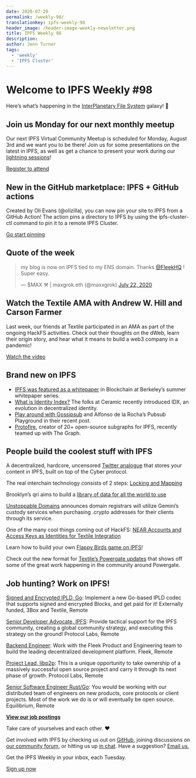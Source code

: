 ```yaml
---
date: 2020-07-29
permalink: /weekly-98/
translationKey: ipfs-weekly-98
header_image: /header-image-weekly-newsletter.png
title: IPFS Weekly 98
description:
author: Jenn Turner
tags:
  - 'weekly'
  - 'IPFS Cluster'
---
```


# Welcome to IPFS Weekly #98

Here’s what’s happening in the [InterPlanetary File System](https://ipfs.tech/) galaxy! 🚀

## Join us Monday for our next monthly meetup

Our next IPFS Virtual Community Meetup is scheduled for Monday, August 3rd and we want you to be there! Join us for some presentations on the latest in IPFS, as well as get a chance to present your work during our [lightning sessions](https://docs.google.com/document/d/1img1dzYQXAvB2D2Z-7UIHwKAxvODxZNsFj9tSjZdqCA/edit)!

[Register to attend](https://www.crowdcast.io/e/ipfs-community-meetup-august-2020/register)

## New in the GitHub marketplace: IPFS + GitHub actions

Created by Oli Evans (@olizilla), you can now pin your site to IPFS from a GitHub Action! The action pins a directory to IPFS by using the ipfs-cluster-ctl command to pin it to a remote IPFS Cluster.

[Go start pinning](https://github.com/ipfs-shipyard/ipfs-github-action)

## Quote of the week

<blockquote class="twitter-tweet"><p lang="en" dir="ltr">my blog is now on IPFS tied to my ENS domain. Thanks <a href="https://twitter.com/FleekHQ?ref_src=twsrc%5Etfw">@FleekHQ</a> ! Super easy.</p>&mdash; $MAX ⚒️ | maxgrok.eth (@maxxgrok) <a href="https://twitter.com/maxxgrok/status/1286044432081588225?ref_src=twsrc%5Etfw">July 22, 2020</a></blockquote>

## Watch the Textile AMA with Andrew W. Hill and Carson Farmer

Last week, our friends at Textile participated in an AMA as part of the ongoing HackFS activities. Check out their thoughts on the dWeb, learn their origin story, and hear what it means to build a web3 company in a pandemic!

[Watch the video](https://www.youtube.com/watch?v=FqUqGVO63fI&feature=youtu.be)

## Brand new on IPFS

- [IPFS was featured as a whitepaper](https://www.youtube.com/watch?v=fA8p3Vqb89A&feature=youtu.be) in Blockchain at Berkeley’s summer whitepaper series.
- [What is Identity Index?](https://medium.com/@msena/what-is-identity-index-d3594b59633e) The folks at Ceramic recently introduced IDX, an evolution in decentralized identity.
- [Play around with Gossipsub](https://adlrocha.substack.com/p/adlrocha-playing-with-gossipsub) and Alfonso de la Rocha’s Pubsub Playground in their recent post.
- [Protofire](https://medium.com/protofire-blog/protofire-provides-implementation-services-in-the-graph-partnership-7e07591031d7), creator of 20+ open-source subgraphs for IPFS, recently teamed up with The Graph.

## People build the coolest stuff with IPFS

A decentralized, hardcore, uncensored [Twitter analogue](https://cyber.page/ipfs/QmdfKnMkQUDgBa5rK7UiJG4xULRAKttUsEcDJkq5trotjm) that stores your content in IPFS, built on top of the Cyber protocol.

The real interchain technology consists of 2 steps: [Locking and Mapping](https://medium.com/@chainx_org/the-real-inter-chain-technology-consists-of-two-steps-locking-and-mapping-3ea96058886f)

Brooklyn’s qri aims to build a [library of data for all the world to use](https://www.downtownbrooklyn.com/news/2020/brooklyns-qri-aims-to-build-a-library-of-data-for-all-the-world-to-use)

[Unstoppable Domains](https://www.coindesk.com/winklevoss-owned-gemini-now-provides-custody-for-crypto-blockchain-domains) announces domain registrars will utilize Gemini’s custody services when purchasing .crypto addresses for their clients through its service.

One of the many cool things coming out of HackFS: [NEAR Accounts and Access Keys as Identities for Textile Integration](https://vitalpoint.ai/near-textile-integration/)

Learn how to build your own [Flappy Birds game on IPFS](https://www.youtube.com/watch?v=gxHcW84izz0&feature=youtu.be)!

Check out the new format for [Textile’s Powergate updates](https://blog.textile.io/filecoin-powergate-progress-update-for-july-21/) that shows off some of the great work happening in the community around Powergate.

## Job hunting? Work on IPFS!

[Signed and Encrypted IPLD, Go](https://www.notion.so/Signed-and-Encrypted-data-in-IPFS-e1593e90b56e44c38e165109999782ce): Implement a new Go-based IPLD codec that supports signed and encrypted Blocks, and get paid for it! Externally funded, 3Box and Textile, Remote

[Senior Developer Advocate, IPFS](https://jobs.lever.co/protocol/71c4a9b9-af90-4ce9-9dba-8b72507997bf): Provide tactical support for the IPFS community, creating a global community strategy, and executing this strategy on the ground! Protocol Labs, Remote

[Backend Engineer](https://cryptojobslist.com/jobs/backend-engineer-at-fleek-remote): Work with the Fleek Product and Engineering team to build the leading decentralized development platform. Fleek, Remote

[Project Lead, libp2p](https://jobs.lever.co/protocol/27ff3891-6e13-4aa8-b43a-734715e85a26): This is a unique opportunity to take ownership of a massively successful open source project and carry it through its next phase of growth. Protocol Labs, Remote

[Senior Software Engineer Rust/Go](https://www.notion.so/Hiring-Senior-Software-Engineer-Rust-Go-e6c94ccc261f426c80a483c7fc642412): You would be working with our distributed team of engineers on new products, core protocols or client projects. Most of the work we do is or will eventually be open source. Equilibrium, Remote

**[View our job postings](https://jobs.lever.co/protocol)**

Take care of yourselves and each other. ❤️

Get involved with IPFS by checking us out on [GitHub](https://github.com/ipfs), joining discussions on [our community forum](https://discuss.ipfs.tech/), or hitting us up [in chat](https://riot.im/app/#/room/#ipfs:matrix.org). Have a suggestion? [Email us.](mailto:newsletter@ipfs.io)

Get the IPFS Weekly in your inbox, each Tuesday.

<p><a href="https://ipfs.us4.list-manage.com/subscribe?u=25473244c7d18b897f5a1ff6b&amp;id=cad54b2230" class="button button-primary">Sign up now</a></p>
